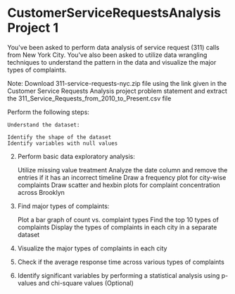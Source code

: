 # CustomerServiceRequestsAnalysis Project 1 
You've been asked to perform data analysis of service request (311) calls from New York City. You've also been asked to utilize data wrangling techniques to understand the pattern in the data and visualize the major types of complaints.

Note: Download 311-service-requests-nyc.zip file using the link given in the Customer Service Requests Analysis project problem statement and extract the 311_Service_Requests_from_2010_to_Present.csv file

Perform the following steps:

    Understand the dataset:

    Identify the shape of the dataset
    Identify variables with null values

2. Perform basic data exploratory analysis:

    Utilize missing value treatment
    Analyze the date column and remove the entries if it has an incorrect timeline
        Draw a frequency plot for city-wise complaints
        Draw scatter and hexbin plots for complaint concentration across Brooklyn

3. Find major types of complaints:

    Plot a bar graph of count vs. complaint types
    Find the top 10 types of complaints
    Display the types of complaints in each city in a separate dataset

 

4. Visualize the major types of complaints in each city

5. Check if the average response time across various types of complaints

6. Identify significant variables by performing a statistical analysis using p-values and chi-square values (Optional)
